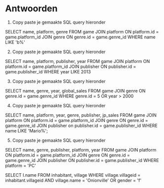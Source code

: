 # Antwoorden

1. Copy paste je gemaakte SQL query hieronder
   
SELECT name, platform, genre FROM game JOIN platform ON platform.id = game.platform_id JOIN genre ON genre.id = game.genre_id WHERE name LIKE 'b%'

2. Copy paste je gemaakte SQL query hieronder

SELECT name, platform, publisher, year FROM game JOIN platform ON platform.id = game.platform_id JOIN publisher ON publisher.id = game.publisher_id WHERE year LIKE 2013

3. Copy paste je gemaakte SQL query hieronder

SELECT name, genre, year, global_sales FROM game JOIN genre ON genre.id = game.genre_id WHERE genre.id = 5 OR year > 2000

4. Copy paste je gemaakte SQL query hieronder

SELECT name, platform, year, genre, publisher, jp_sales FROM game JOIN platform ON platform.id = game.platform_id JOIN genre ON genre.id = game.genre_id JOIN publisher on publisher.id = game.publisher_id WHERE name LIKE 'Mario%';

5. Copy paste je gemaakte SQL query hieronder
   
SELECT name, genre, publisher, platform, year FROM game JOIN platform ON platform.id = game.platform_id JOIN genre ON genre.id = game.genre_id JOIN publisher ON publisher.id = game.publisher_id WHERE platform = 'PC'

SELECT I.name FROM inhabitant, village WHERE village.villageid = inhabitant.villageid AND village.name = 'Onionville' OR gender = 'f'